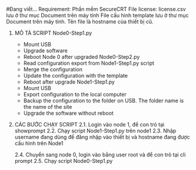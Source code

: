 #Đang viết...
Requirement: 
    Phần mềm SecureCRT
    File license: license.csv lưu ở thư mục Document trên máy tính
    File cấu hình template lưu ở thư mục Document trên máy tính. Tên file là hostname của thiết bị cũ.

1. MÔ TẢ SCRIPT
    Node0-Step1.py
    - Mount USB
    - Upgrade software 
    - Reboot Node 0 after upgraded
    Node0-Step2.py
    - Read configuration export from Node1-Step1.py script
    - Merge the configuration
    - Update the configuration with the template
    - Reboot after upgrade
    Node1-Step1.py
    - Mount USB
    - Export configuration to the local computer
    - Backup the configuration to the folder on USB. The folder name is the name of the site
    - Upgrade the software without reboot
2. CÁC BƯỚC CHẠY SCRIPT
    2.1. Login vào node 1, để con trỏ tại showprompt
    2.2. Chạy script Node1-Step1.py trên node1
    2.3. Nhập username đang dùng để đăng nhập vào thiết bị và hostname đang được cấu hình trên Node1

    2.4. Chuyển sang node 0, login vào bằng user root và để con trỏ tại cli prompt
    2.5. Chạy script Node0-Step1.py
